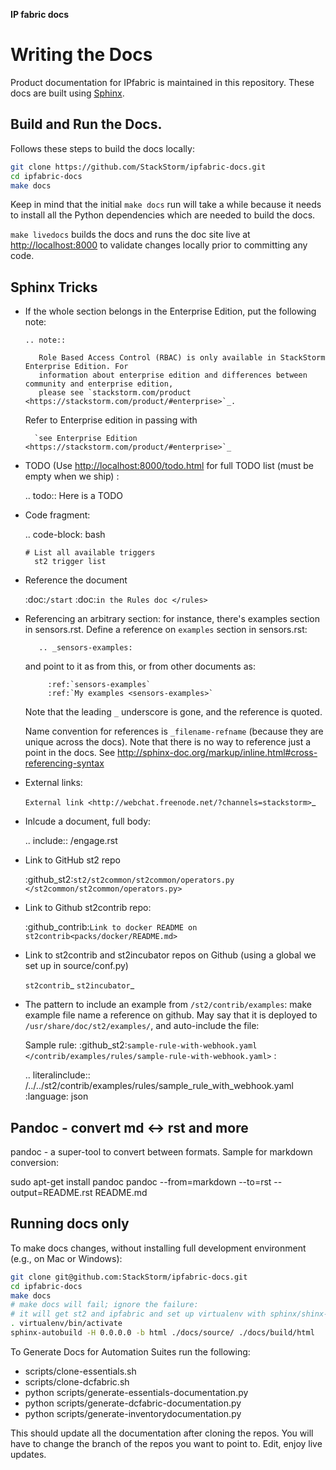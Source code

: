 **IP fabric docs**

# Writing the Docs

Product documentation for IPfabric is maintained in this repository. These docs are built using
[Sphinx](http://www.sphinx-doc.org/en/stable/).

## Build and Run the Docs.

Follows these steps to build the docs locally:

```bash
git clone https://github.com/StackStorm/ipfabric-docs.git
cd ipfabric-docs
make docs
```

Keep in mind that the initial ``make docs`` run will take a while because it needs to install
all the Python dependencies which are needed to build the docs.

`make livedocs` builds the docs and runs the doc site live at [http://localhost:8000](http://localhost:8000) to
validate changes locally prior to committing any code.

## Sphinx Tricks

* If the whole section belongs in the Enterprise Edition, put the following note:
    ```
    .. note::

       Role Based Access Control (RBAC) is only available in StackStorm Enterprise Edition. For
       information about enterprise edition and differences between community and enterprise edition,
       please see `stackstorm.com/product <https://stackstorm.com/product/#enterprise>`_.
    ```
    Refer to Enterprise edition in passing with

        `see Enterprise Edition <https://stackstorm.com/product/#enterprise>`_

* TODO (Use [http://localhost:8000/todo.html](http://localhost:8000/todo.html) for full TODO list (must be empty when we ship)
:

    .. todo:: Here is a TODO

* Code fragment:

    .. code-block: bash

      # List all available triggers
        st2 trigger list

* Reference the document

    :doc:`/start`
    :doc:`in the Rules doc </rules>`

* Referencing an arbitrary section: for instance, there's examples section in sensors.rst. Define a reference on `examples` section in sensors.rst:

         .. _sensors-examples:

    and point to it as from this, or from other documents as:

           :ref:`sensors-examples`
           :ref:`My examples <sensors-examples>`

    Note that the leading `_` underscore is gone, and the reference is quoted.

    Name convention for references is `_filename-refname` (because they are unique across the docs).  Note that there is no way to reference just a point in the docs. See http://sphinx-doc.org/markup/inline.html#cross-referencing-syntax

* External links:

    `External link <http://webchat.freenode.net/?channels=stackstorm>`_

* Inlcude a document, full body:

    .. include:: /engage.rst

* Link to GitHub st2 repo

    :github_st2:`st2/st2common/st2common/operators.py </st2common/st2common/operators.py>`

* Link  to Github st2contrib repo:

    :github_contrib:`Link to docker README on st2contrib<packs/docker/README.md>`

* Link to st2contrib and st2incubator repos on Github (using a global we set up in source/conf.py)

    `st2contrib`_
    `st2incubator`_

* The pattern to include an example from `/st2/contrib/examples`: make example file name a reference on github. May say that it is deployed to `/usr/share/doc/st2/examples/`, and auto-include the file:

    Sample rule: :github_st2:`sample-rule-with-webhook.yaml
    </contrib/examples/rules/sample-rule-with-webhook.yaml>` :

    .. literalinclude:: /../../st2/contrib/examples/rules/sample_rule_with_webhook.yaml
        :language: json


## Pandoc - convert md <-> rst and more

pandoc - a super-tool to convert between formats. Sample for markdown conversion:

  sudo apt-get install pandoc
  pandoc --from=markdown --to=rst --output=README.rst README.md

## Running docs only

To make docs changes, without installing full development environment (e.g., on Mac or Windows):

```bash
git clone git@github.com:StackStorm/ipfabric-docs.git
cd ipfabric-docs
make docs
# make docs will fail; ignore the failure:
# it will get st2 and ipfabric and set up virtualenv with sphinx/shinx-autobuild
. virtualenv/bin/activate
sphinx-autobuild -H 0.0.0.0 -b html ./docs/source/ ./docs/build/html
```

To Generate Docs for Automation Suites run the following: 
* scripts/clone-essentials.sh
* scripts/clone-dcfabric.sh
* python scripts/generate-essentials-documentation.py
* python scripts/generate-dcfabric-documentation.py
* python scripts/generate-inventorydocumentation.py

This should update all the documentation after cloning the repos. You will have to change the branch of the repos you want to point to.
Edit, enjoy live updates.
